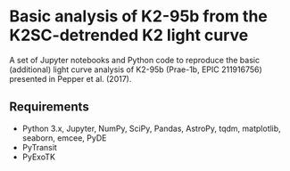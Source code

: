 # Basic analysis of K2-95b from the K2SC-detrended K2 light curve

A set of Jupyter notebooks and Python code to reproduce the basic (additional) light curve analysis of K2-95b (Prae-1b, EPIC 211916756) presented in Pepper et al. (2017).

## Requirements

 - Python 3.x, Jupyter, NumPy, SciPy, Pandas, AstroPy, tqdm, matplotlib, seaborn, emcee, PyDE
 - PyTransit
 - PyExoTK
